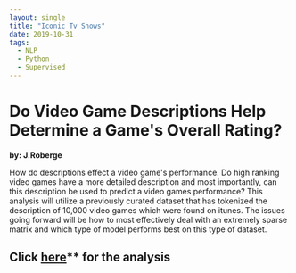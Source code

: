 ```yaml
---
layout: single
title: "Iconic Tv Shows"
date: 2019-10-31
tags:
  - NLP
  - Python
  - Supervised
---
```

# Do Video Game Descriptions Help Determine a Game's Overall Rating?
**by: J.Roberge**

How do descriptions effect a video game's performance. Do high ranking video games have a more detailed description and 
most importantly, can this description be used to predict a video games performance? This analysis will utilize a previously 
curated dataset that has tokenized the description of 10,000 video games which were found on itunes. The issues going forward 
will be how to most effectively deal with an extremely sparse matrix and which type of model performs best on this type of dataset.

<h2> <strong>Click  <a href="https://jwr1015.github.io/links/joshua_roberge_quiz_2.html">here</a>** for the analysis </strong></h2>





